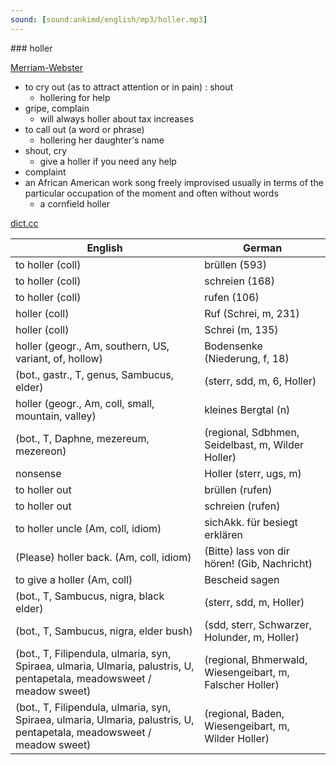 ```yaml
---
sound: [sound:ankimd/english/mp3/holler.mp3]
---
```


\### holler

[Merriam-Webster](https://www.merriam-webster.com/dictionary/holler)

- to cry out (as to attract attention or in pain) : shout
    - hollering for help
- gripe, complain
    - will always holler about tax increases
- to call out (a word or phrase)
    - hollering her daughter's name
- shout, cry
    - give a holler if you need any help
- complaint
- an African American work song freely improvised usually in terms of the particular occupation of the moment and often without words
    - a cornfield holler

[dict.cc](https://www.dict.cc/holler)

| English        | German       |
| -------------- | ------------ |
| to holler (coll) | brüllen (593) |
| to holler (coll) | schreien (168) |
| to holler (coll) | rufen (106) |
| holler (coll) | Ruf (Schrei, m, 231) |
| holler (coll) | Schrei (m, 135) |
| holler (geogr., Am, southern, US, variant, of, hollow) | Bodensenke (Niederung, f, 18) |
|  (bot., gastr., T, genus, Sambucus, elder) |  (sterr, sdd, m, 6, Holler) |
| holler (geogr., Am, coll, small, mountain, valley) | kleines Bergtal (n) |
|  (bot., T, Daphne, mezereum, mezereon) |  (regional, Sdbhmen, Seidelbast, m, Wilder Holler) |
| nonsense | Holler (sterr, ugs, m) |
| to holler out | brüllen (rufen) |
| to holler out | schreien (rufen) |
| to holler uncle (Am, coll, idiom) | sichAkk. für besiegt erklären |
| (Please) holler back. (Am, coll, idiom) | (Bitte) lass von dir hören! (Gib, Nachricht) |
| to give a holler (Am, coll) | Bescheid sagen |
|  (bot., T, Sambucus, nigra, black elder) |  (sterr, sdd, m, Holler) |
|  (bot., T, Sambucus, nigra, elder bush) |  (sdd, sterr, Schwarzer, Holunder, m, Holler) |
|  (bot., T, Filipendula, ulmaria, syn, Spiraea, ulmaria, Ulmaria, palustris, U, pentapetala, meadowsweet / meadow sweet) |  (regional, Bhmerwald, Wiesengeibart, m, Falscher Holler) |
|  (bot., T, Filipendula, ulmaria, syn, Spiraea, ulmaria, Ulmaria, palustris, U, pentapetala, meadowsweet / meadow sweet) |  (regional, Baden, Wiesengeibart, m, Wilder Holler) |
